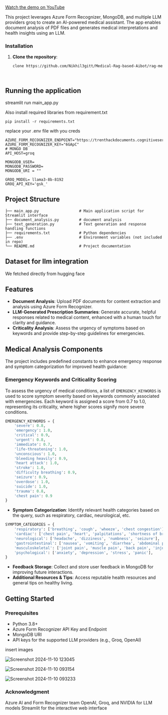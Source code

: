 [Watch the demo on YouTube](https://www.youtube.com/watch?v=3rp95NvxLog)

This project leverages Azure Form Recognizer, MongoDB, and multiple LLM providers groq to create an AI-powered medical assistant. The app enables document analysis of PDF files and generates medical interpretations and health insights using an LLM. 

### Installation

1. **Clone the repository**:
   ```bash
   clone https://github.com/Nikhil3gitt/Medical-Rag-based-Aibot/rag-medical-bot.git




## Running the application
streamlit run main_app.py

Also install required libraries from requirement.txt

```
pip install -r requirements.txt
```

replace your .env file with you creds

```
AZURE_FORM_RECOGNIZER_ENDPOINT="https://trenthackdocuments.cognitiveservices.azure.com/"
AZURE_FORM_RECOGNIZER_KEY="6GApC"
# MONGO DB
API_HOST=groq

MONGODB_USER=
MONGODB_PASSWORD=
MONGODB_URI = ""

GROQ_MODEL= llama3-8b-8192
GROQ_API_KEY='gsk_'

```
## Project Structure

```
├── main_app.py                  # Main application script for Streamlit interface
├── document_analysis.py         # document analysis
├── text_generation.py           # Text generation and response handling functions
├── requirements.txt             # Python dependencies
├── .env                         # Environment variables (not included in repo)
└── README.md                    # Project documentation
```

## Dataset for llm integration
We fetched  directly  from hugging face


## Features

- **Document Analysis**: Upload PDF documents for content extraction and analysis using Azure Form Recognizer.
- **LLM-Generated Prescription Summaries**: Generate accurate, helpful responses related to medical content, enhanced with a human touch for clarity and guidance.
- **Criticality Analysis**: Assess the urgency of symptoms based on keywords and provide step-by-step guidelines for emergencies.
## Medical Analysis Components

The project includes predefined constants to enhance emergency response and symptom categorization for improved health guidance:

### Emergency Keywords and Criticality Scoring

To assess the urgency of medical conditions, a list of `EMERGENCY_KEYWORDS` is used to score symptom severity based on keywords commonly associated with emergencies. Each keyword is assigned a score from 0.7 to 1.0, representing its criticality, where higher scores signify more severe conditions.

```python
EMERGENCY_KEYWORDS = {
    'severe': 0.8,  
    'emergency': 1.0,
    'critical': 0.9,
    'urgent': 0.8,
    'immediate': 0.7,
    'life-threatening': 1.0,
    'unconscious': 1.0,
    'bleeding heavily': 0.9,
    'heart attack': 1.0,
    'stroke': 1.0,
    'difficulty breathing': 0.9,
    'seizure': 0.9,
    'overdose': 1.0,
    'suicide': 1.0,
    'trauma': 0.8,
    'chest pain': 0.9
}
```
- **Symptom Categorization**: Identify relevant health categories based on the query, such as respiratory, cardiac, neurological, etc.
```python
SYMPTOM_CATEGORIES = {
    'respiratory': ['breathing', 'cough', 'wheeze', 'chest congestion'],
    'cardiac': ['chest pain', 'heart', 'palpitations', 'shortness of breath'],
    'neurological': ['headache', 'dizziness', 'numbness', 'seizure'],
    'gastrointestinal': ['nausea', 'vomiting', 'diarrhea', 'abdominal pain'],
    'musculoskeletal': ['joint pain', 'muscle pain', 'back pain', 'injury'],
    'psychological': ['anxiety', 'depression', 'stress', 'panic'],
}

```

- **Feedback Storage**: Collect and store user feedback in MongoDB for improving future interactions.
- **Additional Resources & Tips**: Access reputable health resources and general tips on healthy living.

## Getting Started

### Prerequisites

- Python 3.8+
- Azure Form Recognizer API Key and Endpoint
- MongoDB URI
- API keys for the supported LLM providers (e.g., Groq, OpenAI)

insert images

![Screenshot 2024-11-10 123045](https://github.com/user-attachments/assets/daa03fbd-c1ed-49e1-8d87-b7c5cfa44651)

![Screenshot 2024-11-10 093154](https://github.com/user-attachments/assets/24514bcd-5800-4ebc-9e6c-587f9fca41b7)

![Screenshot 2024-11-10 093233](https://github.com/user-attachments/assets/bcc66b11-b8fa-459b-8f37-b1e3d3739463)


### Acknowledgment

Azure AI and Form Recognizer team
OpenAI, Groq, and NVIDIA for LLM models
Streamlit for the interactive web interface
